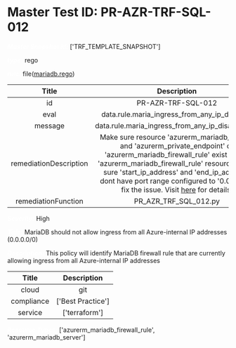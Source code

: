 



# Master Test ID: PR-AZR-TRF-SQL-012


***<font color="white">Master Snapshot Id:</font>*** ['TRF_TEMPLATE_SNAPSHOT']

***<font color="white">type:</font>*** rego

***<font color="white">rule:</font>*** file([mariadb.rego])  
  
  
  
  

|Title|Description|
| :---: | :---: |
|id|PR-AZR-TRF-SQL-012|
|eval|data.rule.maria_ingress_from_any_ip_disabled|
|message|data.rule.maria_ingress_from_any_ip_disabled_err|
|remediationDescription|Make sure resource 'azurerm_mariadb_server' and 'azurerm_private_endpoint' or 'azurerm_mariadb_firewall_rule' exist and in 'azurerm_mariadb_firewall_rule' resource, make sure 'start_ip_address' and 'end_ip_address' dont have port range configured to '0.0.0.0' to fix the issue. Visit <a href='https://registry.terraform.io/providers/hashicorp/azurerm/latest/docs/resources/mariadb_firewall_rule#start_ip_address' target='_blank'>here</a> for details.|
|remediationFunction|PR_AZR_TRF_SQL_012.py|


***<font color="white">Severity:</font>*** High

***<font color="white">Title:</font>*** MariaDB should not allow ingress from all Azure-internal IP addresses (0.0.0.0/0)

***<font color="white">Description:</font>*** This policy will identify MariaDB firewall rule that are currently allowing ingress from all Azure-internal IP addresses  
  
  

|Title|Description|
| :---: | :---: |
|cloud|git|
|compliance|['Best Practice']|
|service|['terraform']|


***<font color="white">Resource Types:</font>*** ['azurerm_mariadb_firewall_rule', 'azurerm_mariadb_server']


[mariadb.rego]: https://github.com/prancer-io/prancer-compliance-test/tree/master/azure/terraform/mariadb.rego
